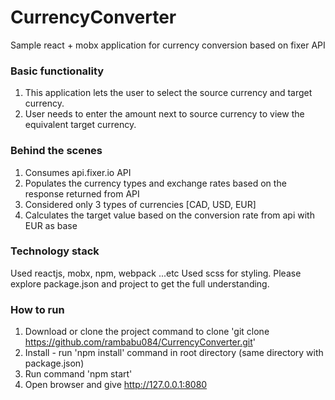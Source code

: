 # CurrencyConverter
Sample react + mobx application for currency conversion based on fixer API

### Basic functionality 

1) This application lets the user to select the source currency and target currency. 
2) User needs to enter the amount next to source currency to view the equivalent target currency.

### Behind the scenes

1) Consumes api.fixer.io API 
2) Populates the currency types and exchange rates based on the response returned from API
3) Considered only 3 types of currencies [CAD, USD, EUR]
4) Calculates the target value based on the conversion rate from api with EUR as base

### Technology stack 

Used reactjs, mobx, npm, webpack ...etc
Used scss for styling.
Please explore package.json and project to get the full understanding.  

### How to run

1) Download or clone the project
       command to clone
       'git clone https://github.com/rambabu084/CurrencyConverter.git'     
2) Install - run 'npm install' command in root directory (same directory with package.json)
3) Run command 'npm start'
4) Open browser and give http://127.0.0.1:8080 
